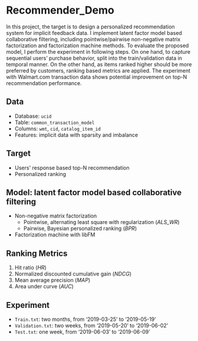 # Recommender_Demo
In this project, the target is to design a personalized recommendation system for implicit feedback data. I implement latent factor model based collaborative filtering, including pointwise/pairwise non-negative matrix factorization and factorization machine methods. To evaluate the proposed model, I perform the experiment in following steps. On one hand, to capture sequential users’ purchase behavior, split into the train/validation data in temporal manner. On the other hand, as items ranked higher should be more preferred by customers, ranking based metrics are applied. The experiment with Walmart.com transaction data shows potential improvement on top-N recommendation performance.

## Data
- Database: `ucid`
- Table: `common_transaction_model`
- Columns: `wmt`, `cid`, `catalog_item_id`
- Features: implicit data with sparsity and imbalance

## Target
- Users' response based top-N recommendation
- Personalized ranking

## Model: latent factor model based collaborative filtering
- Non-negative matrix factorization
	- Pointwise, alternating least square with regularization (*ALS_WR*)
	- Pairwise, Bayesian personalized ranking (*BPR*)
- Factorization machine with libFM

## Ranking Metrics
1. Hit ratio (*HR*)
2. Normalized discounted cumulative gain (*NDCG*)
3. Mean average precision (*MAP*)
4. Area under curve (*AUC*)

## Experiment
- `Train.txt`: two months, from ‘2019-03-25’ to ‘2019-05-19’
- `Validation.txt`: two weeks, from ‘2019-05-20’ to ‘2019-06-02’
- `Test.txt`: one week, from ‘2019-06-03’ to ‘2019-06-09’

